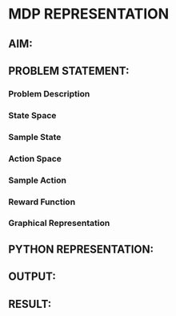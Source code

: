 # MDP REPRESENTATION

## AIM:

## PROBLEM STATEMENT:

### Problem Description

### State Space

### Sample State

### Action Space

### Sample Action

### Reward Function

### Graphical Representation

## PYTHON REPRESENTATION:


## OUTPUT:


## RESULT:



